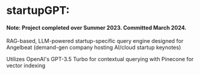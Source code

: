 <h1>startupGPT: </h1>
<h4>Note: Project completed over Summer 2023. Committed March 2024.</h4>
<p> RAG-based, LLM-powered startup-specific query engine designed for Angelbeat (demand-gen company hosting AI/cloud startup keynotes) </p>
<p> Utilizes OpenAI's GPT-3.5 Turbo for contextual querying with Pinecone for vector indexing </p>
